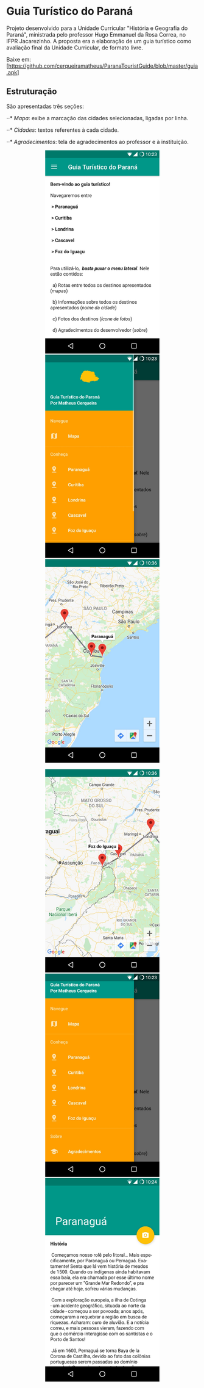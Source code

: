 # Guia Turístico do Paraná

Projeto desenvolvido para a Unidade Curricular "História e Geografia do Paraná", ministrada pelo professor Hugo Emmanuel da Rosa Correa, no IFPR Jacarezinho. A proposta era a elaboração de um guia turístico como avaliação final da Unidade Curricular, de formato livre.

Baixe em: [https://github.com/cerqueiramatheus/ParanaTouristGuide/blob/master/guia.apk]

## Estruturação

São apresentadas três seções: 

⋅⋅* *Mapa*: exibe a marcação das cidades selecionadas, ligadas por linha.

⋅⋅* *Cidades*: textos referentes à cada cidade.

⋅⋅* *Agradecimentos*: tela de agradecimentos ao professor e à instituição.


<div align="center">
<p float="left">
  <img src="/prints/p1.jpeg" width="300" />
  <img src="/prints/p2.jpeg" width="300" />
  <img src="/prints/p3.jpeg" width="300" />
</p>
</div>

<div align="center">
<p float="left">
  <img src="/prints/p4.jpeg" width="300" />
  <img src="/prints/p5.jpeg" width="300" />
  <img src="/prints/p6.jpeg" width="300" />
</p>
</div>